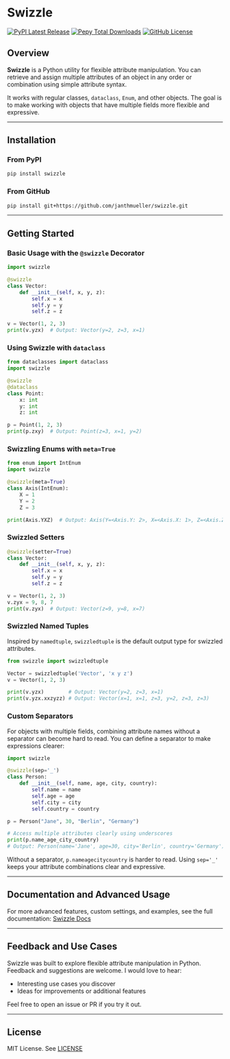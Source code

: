 # Swizzle

[![PyPI Latest Release](https://img.shields.io/pypi/v/swizzle.svg)](https://pypi.org/project/swizzle/)
[![Pepy Total Downloads](https://img.shields.io/pepy/dt/swizzle)](https://pepy.tech/project/swizzle)
[![GitHub License](https://img.shields.io/github/license/janthmueller/swizzle)](https://github.com/janthmueller/swizzle/blob/main/LICENSE)

## Overview

**Swizzle** is a Python utility for flexible attribute manipulation. You can retrieve and assign multiple attributes of an object in any order or combination using simple attribute syntax.

It works with regular classes, `dataclass`, `Enum`, and other objects. The goal is to make working with objects that have multiple fields more flexible and expressive.

---

## Installation

### From PyPI

```bash
pip install swizzle
```

### From GitHub

```bash
pip install git+https://github.com/janthmueller/swizzle.git
```

---

## Getting Started

### Basic Usage with the `@swizzle` Decorator

```python
import swizzle

@swizzle
class Vector:
    def __init__(self, x, y, z):
        self.x = x
        self.y = y
        self.z = z

v = Vector(1, 2, 3)
print(v.yzx)  # Output: Vector(y=2, z=3, x=1)
```

### Using Swizzle with `dataclass`

```python
from dataclasses import dataclass
import swizzle

@swizzle
@dataclass
class Point:
    x: int
    y: int
    z: int

p = Point(1, 2, 3)
print(p.zxy)  # Output: Point(z=3, x=1, y=2)
```

### Swizzling Enums with `meta=True`

```python
from enum import IntEnum
import swizzle

@swizzle(meta=True)
class Axis(IntEnum):
    X = 1
    Y = 2
    Z = 3

print(Axis.YXZ)  # Output: Axis(Y=<Axis.Y: 2>, X=<Axis.X: 1>, Z=<Axis.Z: 3>)
```


### Swizzled Setters

```python
@swizzle(setter=True)
class Vector:
    def __init__(self, x, y, z):
        self.x = x
        self.y = y
        self.z = z

v = Vector(1, 2, 3)
v.zyx = 9, 8, 7
print(v.zyx)  # Output: Vector(z=9, y=8, x=7)
```

### Swizzled Named Tuples

Inspired by `namedtuple`, `swizzledtuple` is the default output type for swizzled attributes.

```python
from swizzle import swizzledtuple

Vector = swizzledtuple('Vector', 'x y z')
v = Vector(1, 2, 3)

print(v.yzx)        # Output: Vector(y=2, z=3, x=1)
print(v.yzx.xxzyzz) # Output: Vector(x=1, x=1, z=3, y=2, z=3, z=3)
```

### Custom Separators

For objects with multiple fields, combining attribute names without a separator can become hard to read. You can define a separator to make expressions clearer:

```python
import swizzle

@swizzle(sep='_')
class Person:
    def __init__(self, name, age, city, country):
        self.name = name
        self.age = age
        self.city = city
        self.country = country

p = Person("Jane", 30, "Berlin", "Germany")

# Access multiple attributes clearly using underscores
print(p.name_age_city_country)  
# Output: Person(name='Jane', age=30, city='Berlin', country='Germany')
```

Without a separator, `p.nameagecitycountry` is harder to read. Using `sep='_'` keeps your attribute combinations clear and expressive.

---

## Documentation and Advanced Usage

For more advanced features, custom settings, and examples, see the full documentation: [Swizzle Docs](https://janthmueller.github.io/swizzle/swizzle.html)

---

## Feedback and Use Cases

Swizzle was built to explore flexible attribute manipulation in Python. Feedback and suggestions are welcome. I would love to hear:

* Interesting use cases you discover
* Ideas for improvements or additional features

Feel free to open an issue or PR if you try it out.

---

## License

MIT License. See [LICENSE](https://github.com/janthmueller/swizzle/blob/main/LICENSE)

